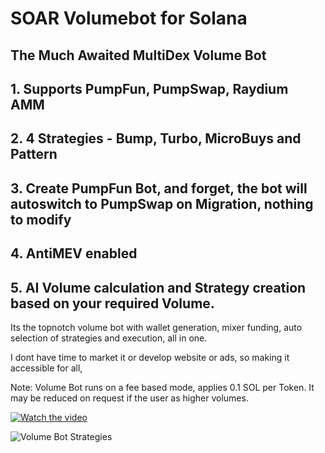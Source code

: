 # SOAR Volumebot for Solana

## The Much Awaited MultiDex Volume Bot
## 1. Supports PumpFun, PumpSwap, Raydium AMM
## 2. 4 Strategies - Bump, Turbo, MicroBuys and Pattern
## 3. Create PumpFun Bot, and forget, the bot will autoswitch to PumpSwap on Migration, nothing to modify
## 4. AntiMEV enabled
## 5. AI Volume calculation and Strategy creation based on your required Volume.

Its the topnotch volume bot with wallet generation, mixer funding, auto selection of strategies and execution, all in one.

I dont have time to market it or develop website or ads, so making it accessible for all, 

Note: Volume Bot runs on a fee based mode, applies 0.1 SOL per Token.
It may be reduced on request if the user as higher volumes.


[![Watch the video](https://img.youtube.com/vi/Puxh1aba0GU/mqdefault.jpg)](https://youtu.be/Puxh1aba0GU)
 

![ Volume Bot Strategies](https://i.ibb.co/W41X3WyB/photo-2025-06-18-20-37-59.jpg)
